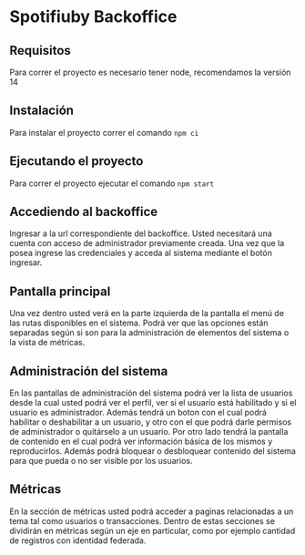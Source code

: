 # Spotifiuby Backoffice

## Requisitos

Para correr el proyecto es necesario tener node, recomendamos la versión 14

## Instalación

Para instalar el proyecto correr el comando `npm ci`

## Ejecutando el proyecto

Para correr el proyecto ejecutar el comando `npm start`

## Accediendo al backoffice

Ingresar a la url correspondiente del backoffice. Usted necesitará una cuenta con acceso de administrador previamente creada. Una vez que la posea ingrese las credenciales y acceda al sistema mediante el botón ingresar. 

## Pantalla principal

Una vez dentro usted verá en la parte izquierda de la pantalla el menú de las rutas disponibles en el sistema. Podrá ver que las opciones están separadas según si son para la administración de elementos del sistema o la vista de métricas.

## Administración del sistema

En las pantallas de administración del sistema podrá ver la lista de usuarios desde la cual usted podrá ver el perfil, ver si el usuario está habilitado y si el usuario es administrador. Además tendrá un boton con el cual podrá habilitar o deshabilitar a un usuario, y otro con el que podrá darle permisos de administrador o quitárselo a un usuario.
Por otro lado tendrá la pantalla de contenido en el cual podrá ver información básica de los mismos y reproducirlos. Además podrá bloquear o desbloquear contenido del sistema para que pueda o no ser visible por los usuarios.

## Métricas

En la sección de métricas usted podrá acceder a paginas relacionadas a un tema tal como usuarios o transacciones. Dentro de estas secciones se dividirán en métricas según un eje en particular, como por ejemplo cantidad de registros con identidad federada.
